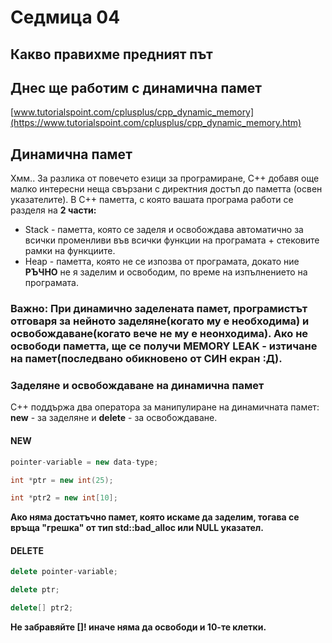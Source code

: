 # Седмица 04 
## Какво правихме предният път
## Днес ще работим с динамична памет
[www.tutorialspoint.com/cplusplus/cpp_dynamic_memory](https://www.tutorialspoint.com/cplusplus/cpp_dynamic_memory.htm)
## Динамична памет
Хмм.. За разлика от повечето езици за програмиране, С++ добавя още малко интересни неща свързани с директния достъп до паметта (освен указателите). В C++ паметта, с която вашата програма работи се разделя на **2 части:**
* Stack - паметта, която се заделя и освобождава автоматично за всички променливи във всички функции на програмата + стековите рамки на функциите.
* Heap - паметта, която не се изпозва от програмата, докато ние **РЪЧНО** не я заделим и освободим, по време на изпълнението на програмата.

### Важно: При динамично заделената памет, програмистът отговаря за нейното заделяне(когато му е необходима) и освобождаване(когато вече не му е неонходима). Ако не освободи паметта, ще се получи MEMORY LEAK - изтичане на памет(последвано обикновено от СИН екран :Д).

### Заделяне и освобождаване на динамична памет
С++ поддържа два оператора за манипулиране на динамичната памет: **new** - за заделяне и **delete** - за освобождаване. 

#### NEW
```c++
pointer-variable = new data-type;

int *ptr = new int(25);

int *ptr2 = new int[10];
```
**Ако няма достатъчно памет, която искаме да заделим, тогава се връща "грешка" от тип std::bad_alloc или NULL указател.**

#### DELETE
```c++
delete pointer-variable; 

delete ptr;

delete[] ptr2;
```
**Не забравяйте []! иначе няма да освободи и 10-те клетки.**

